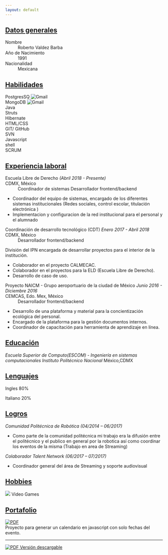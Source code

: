 ```yaml
---
layout: default
---
```

## <ins>Datos generales </ins>
<dl>
<dt>Nombre</dt>
<dd>Roberto Valdez Barba</dd>
<dt>Año de Nacimiento</dt>
<dd>1991</dd>
<dt>Nacionalidad</dt>
<dd>Mexicana</dd>
</dl>

## <ins>Habilidades</ins>
<div class="habilidadContainer">
<div class="habilidad tipo1"> PostgresSQ <img src="/assets/img/postgresql.png" alt="Gmail" class="socialicon" /> </div>
<div class="habilidad tipo1"> MongoDB <img src="/assets/img/mongodb-logo.png" alt="Gmail" class="socialicon" /> </div>
<div class="habilidad tipo1"> Java </div>
<div class="habilidad tipo1"> Struts </div>
<div class="habilidad tipo1"> Hibernate </div>
<div class="habilidad tipo1"> HTML/CSS </div>
<div class="habilidad tipo1"> GIT/ GitHub </div>
<div class="habilidad tipo1"> SVN </div>
<div class="habilidad tipo1"> Javascript </div>
<div class="habilidad tipo1"> shell </div>
<div class="habilidad tipo2"> SCRUM </div>
</div>


## <ins>Experiencia laboral</ins>

<!-- Escuela libre de derecho -->
<dl>
<dt class="job_title">Escuela Libre de Derecho <i>(Abril 2018 - Presente)</i> </dt>
<dt>CDMX, México</dt>
<dd>Coordinador de sistemas Desarrollador frontend/backend</dd>
</dl>

* Coordinador del equipo de sistemas, encargado de los diferentes sistemas institucionales (Redes sociales, control escolar, titulación electrónica )
* Implementacion  y configuracion de la red institucional para el personal y el alumnado


<!-- IPN Coordinación de desarrollo tecnológico-->

<dl>
<dt class="job_title" >Coordinación de desarrollo tecnológico (CDT) <i>Enero 2017 - Abril 2018</i></dt>
<dt>CDMX, México</dt>
<dd>Desarrollador frontend/backend</dd>
</dl>

División del IPN encargada de desarrollar proyectos para el interior de la institución.
* Colaborador en el proyecto CALMECAC.
* Colaborador en el proyectos para la ELD (Escuela Libre de Derecho).
* Desarrollo de caso de uso.

<!-- Proyecto NACIM  -->

<dl>
<dt class="job_title" > Proyecto NAICM - Grupo aeroportuario de la ciudad de México <i>Junio 2016 - Diciembre 2016</i></dt>
<dt>CEMCAS, Edo. Mex, México</dt>
<dd>Desarrollador frontend/backend</dd>
</dl>

* Desarrollo de una plataforma y material para la concientización ecológica del personal.
* Encargado de la plataforma para la gestión documentos internos.
* Coordinador de capacitación para herramienta de aprendizaje en línea.

## <ins>Educación</ins>
*Escuela Superior de
 Computo(ESCOM) - Ingeniería en sistemas computacionales Instituto Politécnico Nacional*
México,CDMX




## <ins>Lenguajes</ins>

<p>Ingles 80% </p>
<div class="dotcontainer">
<span class="dot_full"></span>
<span class="dot_full"></span>
<span class="dot_full"></span>
<span class="dot_full"></span>
<span class="dot_empyt"></span>
</div>

<p>Italiano 20% </p>
<div class="dotcontainer">
<span class="dot_full"></span>
<span class="dot_empyt"></span>
<span class="dot_empyt"></span>
<span class="dot_empyt"></span>
<span class="dot_empyt"></span>
</div>

## <ins>Logros</ins>

*Comunidad Politécnica de Robótica (04/2014 – 06/2017)*
* Como parte de la comunidad politécnica mi trabajo era la difusión entre el politécnico y el publico en general por la robotica así como coordinar los eventos de la misma (Trabajo en area de Streaming)

*Colaborador Talent Network (06/2017 – 07/2017)*
* Coordinador general del área de Streaming y soporte audiovisual

## <ins>Hobbies</ins>
<div class="socialicondiv">
  <img src="/assets/img/pc_master_race.png" class="socialicon"/> Video Games
</div>


## <ins>Portafolio</ins>


<div>
<div>
  <a href="https://github.com/robb7/JavascriptCalendar">
    <img class="portafolio_img" src="/assets/img/portafolio/calendar.png" alt="PDF"/>
  </a>
</div>  
    Proyecto para generar un calendario en javascript con solo fechas del evento.
</div>

------

<div class="socialicondiv">
<a href="/assets/documents/Roberto Valdez Barba CV.pdf">
<img src="/assets/img/pdf.png" alt="PDF" class="socialicon"/>
Versión descargable
</a>
</div>

